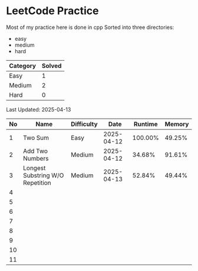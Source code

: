 # LeetCode Practice

Most of my practice here is done in cpp
Sorted into three directories:
- easy
- medium
- hard


| **Category** | **Solved** |
| ------------ | ---------- |
| Easy         | 1          |
| Medium       | 2          |
| Hard         | 0          |

Last Updated:
2025-04-13

| **No** | **Name**                                 | **Difficulty** | **Date**      | **Runtime** | **Memory**|
| ------ | ---------------------------------------- | -------------- | ------------- | ----------- | --------- |
| 1      | Two Sum                                  | Easy           | 2025-04-12    | 100.00%     |  49.25%   |
| 2      | Add Two Numbers                          | Medium         | 2025-04-12    |  34.68%     |  91.61%   |
| 3      | Longest Substring W/O Repetition         | Medium         | 2025-04-13    |  52.84%     |  49.44%   |
| 4      |                                          |                |               |             |           |
| 5      |                                          |                |               |             |           |
| 6      |                                          |                |               |             |           |
| 7      |                                          |                |               |             |           |
| 8      |                                          |                |               |             |           |
| 9      |                                          |                |               |             |           |
| 10     |                                          |                |               |             |           |
| 11     |                                          |                |               |             |           |
